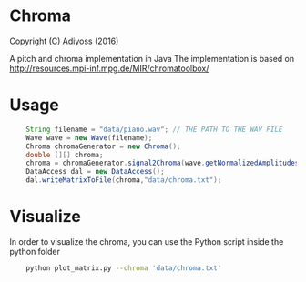 # Chroma 

Copyright (C) Adiyoss (2016)

A pitch and chroma implementation in Java
The implementation is based on http://resources.mpi-inf.mpg.de/MIR/chromatoolbox/

# Usage
```java
    String filename = "data/piano.wav"; // THE PATH TO THE WAV FILE
    Wave wave = new Wave(filename);
    Chroma chromaGenerator = new Chroma();
    double [][] chroma;
    chroma = chromaGenerator.signal2Chroma(wave.getNormalizedAmplitudes());
    DataAccess dal = new DataAccess();
    dal.writeMatrixToFile(chroma,"data/chroma.txt");
```

# Visualize
In order to visualize the chroma, you can use the Python script inside the python folder

```bash
    python plot_matrix.py --chroma 'data/chroma.txt'
```

